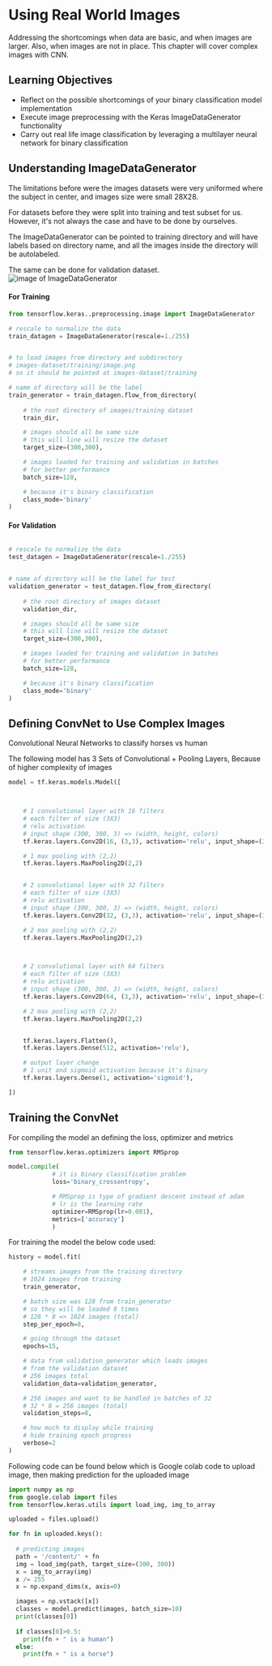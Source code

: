 # Using Real World Images

Addressing the shortcomings when data are basic, and when images are larger. Also, when images are not in place. This chapter will cover complex images with CNN.

## Learning Objectives

- Reflect on the possible shortcomings of your binary classification model implementation
- Execute image preprocessing with the Keras ImageDataGenerator functionality
- Carry out real life image classification by leveraging a multilayer neural network for binary classification

## Understanding ImageDataGenerator

The limitations before were the images datasets were very uniformed where the subject in center, and images size were small 28X28.

For datasets before they were split into training and test subset for us. However, it's not always the case and have to be done by ourselves.

The ImageDataGenerator can be pointed to training directory and will have labels based on directory name, and all the images inside the directory will be autolabeled.

The same can be done for validation dataset.
![image of ImageDataGenerator](images/ImageDataGenerator.png)



#### For Training

```python
from tensorflow.keras..preprocessing.image import ImageDataGenerator

# rescale to normalize the data
train_datagen = ImageDataGenerator(rescale=1./255)


# to load images from directory and subdirectory
# images-dataset/training/image.png
# so it should be pointed at images-dataset/training

# name of directory will be the label
train_generator = train_datagen.flow_from_directory(
    
    # the root directory of images/training dataset
    train_dir,

    # images should all be same size
    # this will line will resize the dataset
    target_size=(300,300),

    # images loaded for training and validation in batches
    # for better performance
    batch_size=128,

    # because it's binary classification
    class_mode='binary'
)
```

#### For Validation

```python

# rescale to normalize the data
test_datagen = ImageDataGenerator(rescale=1./255)


# name of directory will be the label for test
validation_generator = test_datagen.flow_from_directory(
    
    # the root directory of images dataset
    validation_dir,

    # images should all be same size
    # this will line will resize the dataset
    target_size=(300,300),

    # images loaded for training and validation in batches
    # for better performance
    batch_size=128,

    # because it's binary classification
    class_mode='binary'
)
```


## Defining ConvNet to Use Complex Images

Convolutional Neural Networks to classify horses vs human

The following model has 3 Sets of Convolutional + Pooling Layers, Because of higher complexity of images

```python
model = tf.keras.models.Model([



    # 1 convolutional layer with 16 filters
    # each filter of size (3X3)
    # relu activation
    # input shape (300, 300, 3) => (width, height, colors)
    tf.keras.layers.Conv2D(16, (3,3), activation='relu', input_shape=(300, 300, 3)),

    # 1 max pooling with (2,2)
    tf.keras.layers.MaxPooling2D(2,2)


    # 2 convolutional layer with 32 filters
    # each filter of size (3X3)
    # relu activation
    # input shape (300, 300, 3) => (width, height, colors)
    tf.keras.layers.Conv2D(32, (3,3), activation='relu', input_shape=(300, 300, 3)),

    # 2 max pooling with (2,2)
    tf.keras.layers.MaxPooling2D(2,2)



    # 2 convolutional layer with 64 filters
    # each filter of size (3X3)
    # relu activation
    # input shape (300, 300, 3) => (width, height, colors)
    tf.keras.layers.Conv2D(64, (3,3), activation='relu', input_shape=(300, 300, 3)),

    # 2 max pooling with (2,2)
    tf.keras.layers.MaxPooling2D(2,2)


    tf.keras.layers.Flatten(),
    tf.keras.layers.Dense(512, activation='relu'),

    # output layer change
    # 1 unit and sigmoid activation because it's binary
    tf.keras.layers.Dense(1, activation='sigmoid'),

])

```

## Training the ConvNet

For compiling the model an defining the loss, optimizer and metrics

```python
from tensorflow.keras.optimizers import RMSprop

model.compile(
            # it is binary classification problem
            loss='binary_crossentropy',

            # RMSprop is type of gradient descent instead of adam
            # lr is the learning rate
            optimizer=RMSprop(lr=0.001),
            metrics=['accuracy']
            )
```

For training the model the below code used:

```python
history = model.fit(

    # streams images from the training directory
    # 1024 images from training
    train_generator,

    # batch size was 128 from train_generator
    # so they will be loaded 8 times
    # 128 * 8 => 1024 images (total)
    step_per_epoch=8,

    # going through the dataset
    epochs=15,

    # data from validation_generator which loads images
    # from the validation dataset
    # 256 images total
    validation_data=validation_generator,

    # 256 images and want to be handled in batches of 32
    # 32 * 8 = 256 images (total)
    validation_steps=8,

    # how much to display while training
    # hide training epoch progress
    verbose=2
)
```


Following code can be found below which is Google colab code to upload image, then making prediction for the uploaded image

```python
import numpy as np
from google.colab import files
from tensorflow.keras.utils import load_img, img_to_array

uploaded = files.upload()

for fn in uploaded.keys():
 
  # predicting images
  path = '/content/' + fn
  img = load_img(path, target_size=(300, 300))
  x = img_to_array(img)
  x /= 255
  x = np.expand_dims(x, axis=0)

  images = np.vstack([x])
  classes = model.predict(images, batch_size=10)
  print(classes[0])
    
  if classes[0]>0.5:
    print(fn + " is a human")
  else:
    print(fn + " is a horse")
```


